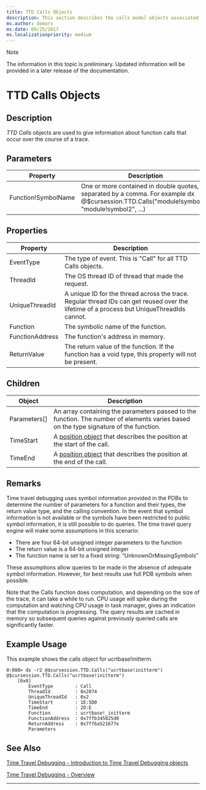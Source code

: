 ```yaml
---
title: TTD Calls Objects
description: This section describes the calls model objects associated with time travel debugging.
ms.author: domars
ms.date: 09/25/2017
ms.localizationpriority: medium
---
```


> [!NOTE]
> The information in this topic is preliminary. Updated information will be provided in a later release of the documentation. 
>

# TTD Calls Objects
## Description
*TTD Calls* objects are used to give information about function calls that occur over the course of a trace.

## Parameters
| Property | Description |
| --- | --- |
| Function!SymbolName | One or more contained in double quotes, separated by a comma. For example dx @$cursession.TTD.Calls("module!symbol1", "module!symbol2", ...) |

## Properties
| Property | Description |
| --- | --- |
| EventType  |	The type of event. This is "Call" for all TTD Calls objects. |
| ThreadId   |	The OS thread ID of thread that made the request. |
| UniqueThreadId |	 A unique ID for the thread across the trace. Regular thread IDs can get reused over the lifetime of a process but UniqueThreadIds cannot. |
| Function | The symbolic name of the function. |
| FunctionAddress | The function's address in memory. |
| ReturnValue | The return value of the function. If the function has a void type, this property will not be present. |

## Children
| Object | Description |
| --- | --- |
| Parameters[] | An array containing the parameters passed to the function. The number of elements varies based on the type signature of the function. |
| TimeStart | A [position object](time-travel-debugging-position-objects.md) that describes the position at the start of the call. |
| TimeEnd | A [position object](time-travel-debugging-position-objects.md) that describes the position at the end of the call. |

## Remarks
Time travel debugging uses symbol information provided in the PDBs to determine the number of parameters for a function and their types, the return value type, and the calling convention. In the event that symbol information is not available or the symbols have been restricted to public symbol information, it is still possible to do queries. The time travel query engine will make some assumptions in this scenario:
* There are four 64-bit unsigned integer parameters to the function
* The return value is a 64-bit unsigned integer
* The function name is set to a fixed string: “UnknownOrMissingSymbols”

These assumptions allow queries to be made in the absence of adequate symbol information. However, for best results use full PDB symbols when possible.

Note that the Calls function does computation, and depending on the size of the trace, it can take a while to run. CPU usage will spike during the computation and watching CPU usage in task manager, gives an indication that the computation is progressing.  The query results are cached in memory so subsequent queries against previously queried calls are significantly faster.



## Example Usage

This example shows the calls object for ucrtbase!initterm.

```
0:000> dx -r2 @$cursession.TTD.Calls("ucrtbase!initterm")
@$cursession.TTD.Calls("ucrtbase!initterm")
    [0x0]
        EventType        : Call
        ThreadId         : 0x2074
        UniqueThreadId   : 0x2
        TimeStart        : 1E:5D0
        TimeEnd          : 2D:E
        Function         : ucrtbase!_initterm
        FunctionAddress  : 0x7ffb345825d0
        ReturnAddress    : 0x7ff6a521677e
        Parameters
```




## See Also

[Time Travel Debugging - Introduction to Time Travel Debugging objects](time-travel-debugging-object-model.md)

[Time Travel Debugging - Overview](time-travel-debugging-overview.md)

---


